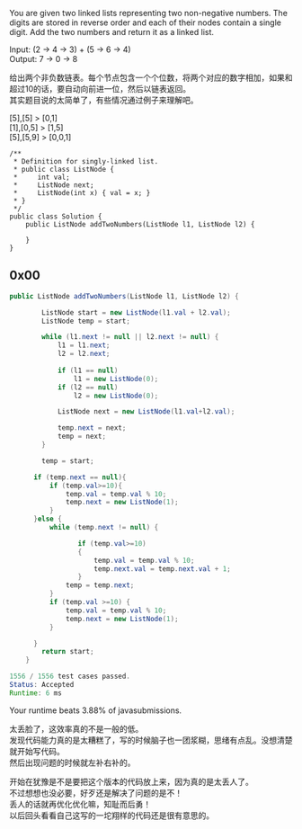 You are given two linked lists representing two non-negative numbers. The digits are stored in reverse order and each of their nodes contain a single digit. Add the two numbers and return it as a linked list.

Input: (2 -> 4 -> 3) + (5 -> 6 -> 4)  
Output: 7 -> 0 -> 8

给出两个非负数链表。每个节点包含一个个位数，将两个对应的数字相加，如果和超过10的话，要自动向前进一位，然后以链表返回。  
其实题目说的太简单了，有些情况通过例子来理解吧。

[5],[5] > [0,1]  
[1],[0,5] > [1,5]  
[5],[5,9] > [0,0,1]


```
/**
 * Definition for singly-linked list.
 * public class ListNode {
 *     int val;
 *     ListNode next;
 *     ListNode(int x) { val = x; }
 * }
 */
public class Solution {
    public ListNode addTwoNumbers(ListNode l1, ListNode l2) {
        
    }
}
```

## 0x00  
```java
public ListNode addTwoNumbers(ListNode l1, ListNode l2) {

        ListNode start = new ListNode(l1.val + l2.val);
        ListNode temp = start;

        while (l1.next != null || l2.next != null) {
            l1 = l1.next;
            l2 = l2.next;
            
            if (l1 == null)
                l1 = new ListNode(0);
            if (l2 == null)
                l2 = new ListNode(0);

            ListNode next = new ListNode(l1.val+l2.val);

            temp.next = next;
            temp = next;
        }

        temp = start;

      if (temp.next == null){
          if (temp.val>=10){
              temp.val = temp.val % 10;
              temp.next = new ListNode(1);
          }
      }else {
          while (temp.next != null) {

                 if (temp.val>=10)
                 {
                     temp.val = temp.val % 10;
                     temp.next.val = temp.next.val + 1;
                 }
              temp = temp.next;
          }
          if (temp.val >=10) {
              temp.val = temp.val % 10;
              temp.next = new ListNode(1);
          }

      }
        return start;
    }

1556 / 1556 test cases passed.
Status: Accepted
Runtime: 6 ms

```

Your runtime beats 3.88% of javasubmissions.

太丢脸了，这效率真的不是一般的低。  
发现代码能力真的是太糟糕了，写的时候脑子也一团浆糊，思绪有点乱。没想清楚就开始写代码。  
然后出现问题的时候就左补右补的。  

开始在犹豫是不是要把这个版本的代码放上来，因为真的是太丢人了。  
不过想想也没必要，好歹还是解决了问题的是不！  
丢人的话就再优化优化嘛，知耻而后勇！  
以后回头看看自己这写的一坨翔样的代码还是很有意思的。
